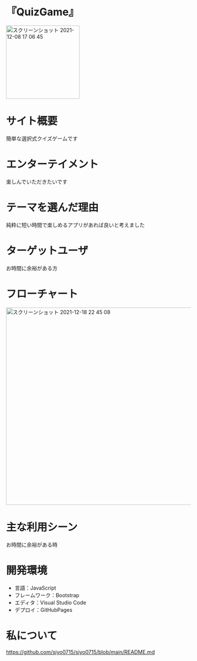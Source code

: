# 『QuizGame』

<img width="200" alt="スクリーンショット 2021-12-08 17 06 45" src="https://user-images.githubusercontent.com/86521768/145171833-92be3300-b028-4411-8e44-c74dd2f8677e.png">

#  サイト概要

簡単な選択式クイズゲームです

#  エンターテイメント

楽しんでいただきたいです

#  テーマを選んだ理由

純粋に短い時間で楽しめるアプリがあれば良いと考えました

#  ターゲットユーザ

お時間に余裕がある方

#  フローチャート

<img width="539" alt="スクリーンショット 2021-12-18 22 45 08" src="https://user-images.githubusercontent.com/86521768/146643388-f85ba6e3-0b02-444b-ba06-70b1f2010236.png">

#  主な利用シーン

お時間に余裕がある時


#  開発環境
- 言語：JavaScript
- フレームワーク：Bootstrap
- エディタ：Visual Studio Code
- デプロイ：GitHubPages

#  私について

https://github.com/siyo0715/siyo0715/blob/main/README.md

